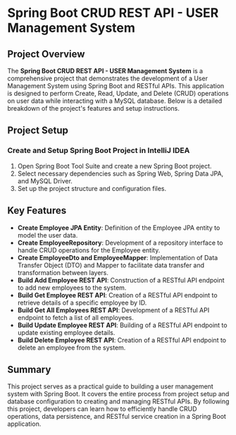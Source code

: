 # Spring Boot CRUD REST API - USER Management System

## Project Overview
The **Spring Boot CRUD REST API - USER Management System** is a comprehensive project that demonstrates the development of a User Management System using Spring Boot and RESTful APIs. This application is designed to perform Create, Read, Update, and Delete (CRUD) operations on user data while interacting with a MySQL database. Below is a detailed breakdown of the project's features and setup instructions.

## Project Setup

### Create and Setup Spring Boot Project in IntelliJ IDEA
1. Open  Spring Boot Tool Suite and create a new Spring Boot project.
2. Select necessary dependencies such as Spring Web, Spring Data JPA, and MySQL Driver.
3. Set up the project structure and configuration files.

## Key Features
- **Create Employee JPA Entity**: Definition of the Employee JPA entity to model the user data.
- **Create EmployeeRepository**: Development of a repository interface to handle CRUD operations for the Employee entity.
- **Create EmployeeDto and EmployeeMapper**: Implementation of Data Transfer Object (DTO) and Mapper to facilitate data transfer and transformation between layers.
- **Build Add Employee REST API**: Construction of a RESTful API endpoint to add new employees to the system.
- **Build Get Employee REST API**: Creation of a RESTful API endpoint to retrieve details of a specific employee by ID.
- **Build Get All Employees REST API**: Development of a RESTful API endpoint to fetch a list of all employees.
- **Build Update Employee REST API**: Building of a RESTful API endpoint to update existing employee details.
- **Build Delete Employee REST API**: Creation of a RESTful API endpoint to delete an employee from the system.

## Summary
This project serves as a practical guide to building a user management system with Spring Boot. It covers the entire process from project setup and database configuration to creating and managing RESTful APIs. By following this project, developers can learn how to efficiently handle CRUD operations, data persistence, and RESTful service creation in a Spring Boot application.
